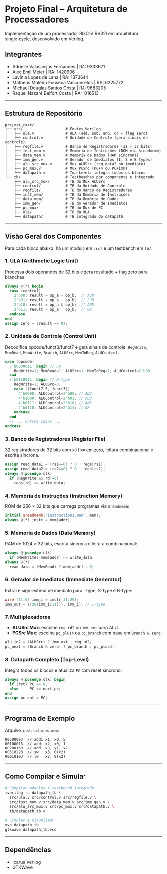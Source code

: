 # Projeto Final – Arquitetura de Processadores

Implementação de um processador RISC‑V RV32I em arquitetura single‑cycle, desenvolvido em Verilog.

## Integrantes

- Adrielle Valascvijus Fernandes | RA: 9333671
- Alec Emil Meier | RA: 1420906
- Lavínia Lopes de Lana | RA: 1373644
- Matheus Moledo Fonseca Vasconcelos | RA: 6225772
- Michael Douglas Santos Costa | RA: 9683205
- Raquel Nazaré Belfort Costa | RA: 1016513

---

## Estrutura de Repositório

```
project_root/
├── src/                   # Fontes Verilog
│   ├── ula.v              # ULA (add, sub, and, or + flag zero)
│   ├── control.v          # Unidade de Controle (gera sinais de controle)
│   ├── regfile.v          # Banco de Registradores (32 × 32 bits)
│   ├── inst_mem.v         # Memória de Instruções (ROM via $readmemh)
│   ├── data_mem.v         # Memória de Dados (RAM síncrona)
│   ├── imm_gen.v          # Gerador de Imediatos (I, S e B types)
│   ├── alu_src_mux.v      # Mux ALUSrc (reg_data2 ou imediato)
│   ├── pc_mux.v           # Mux PCSrc (PC+4 ou PC+imm)
│   └── datapath.v         # Top-Level: integra todos os blocos
└── tb/                    # Testbenches por componente e integrado
    ├── alu_src_mux/       # TB do Mux ALUSrc
    ├── control/           # TB da Unidade de Controle
    ├── regfile/           # TB do Banco de Registradores
    ├── inst_mem/          # TB da Memória de Instruções
    ├── data_mem/          # TB da Memória de Dados
    ├── imm_gen/           # TB do Gerador de Imediatos
    ├── pc_mux/            # TB do Mux de PC
    ├── ula/               # TB da ULA
    └── datapath/          # TB integrado do datapath
```

---

## Visão Geral dos Componentes

Para cada bloco abaixo, há um módulo em `src/` e um testbench em `tb/`.

### 1. ULA (Arithmetic Logic Unit)

Processa dois operandos de 32 bits e gera resultado + flag zero para branches.

```verilog
always @(*) begin
  case (control)
    2'b00: result = op_a + op_b;  // ADD
    2'b01: result = op_a - op_b;  // SUB
    2'b10: result = op_a & op_b;  // AND
    2'b11: result = op_a | op_b;  // OR
  endcase
end
assign zero = (result == 0);
```

### 2. Unidade de Controle (Control Unit)

Decodifica opcode/funct3/funct7 e gera sinais de controle:
`RegWrite`, `MemRead`, `MemWrite`, `Branch`, `ALUSrc`, `MemToReg`, `ALUControl`.

```verilog
case (opcode)
  7'b0000011: begin // LW
    RegWrite=1; MemRead=1; ALUSrc=1; MemToReg=1; ALUControl=2'b00;
  end
  7'b0110011: begin // R-type
    RegWrite=1; ALUSrc=0;
    case ({funct7_5, funct3})
      4'b0000: ALUControl=2'b00; // ADD
      4'b1000: ALUControl=2'b01; // SUB
      4'b0111: ALUControl=2'b10; // AND
      4'b0110: ALUControl=2'b11; // OR
    endcase
  end
  // ... outros casos ...
endcase
```

### 3. Banco de Registradores (Register File)

32 registradores de 32 bits com `x0` fixo em zero, leitura combinacional e escrita síncrona.

```verilog
assign read_data1 = (rs1==0) ? 0 : regs[rs1];
assign read_data2 = (rs2==0) ? 0 : regs[rs2];
always @(posedge clk)
  if (RegWrite && rd!=0)
    regs[rd] <= write_data;
```

### 4. Memória de Instruções (Instruction Memory)

ROM de 256 × 32 bits que carrega programas via `$readmemh`:

```verilog
initial $readmemh("instructions.mem", mem);
always @(*) instr = mem[addr];
```

### 5. Memória de Dados (Data Memory)

RAM de 1024 × 32 bits, escrita síncrona e leitura combinacional:

```verilog
always @(posedge clk)
  if (MemWrite) mem[addr] <= write_data;
always @(*)
  read_data = (MemRead) ? mem[addr] : 0;
```

### 6. Gerador de Imediatos (Immediate Generator)

Extrai e sign-extend de imediato para I-type, S-type e B-type:

```verilog
wire [11:0] imm_i = instr[31:20];
imm_out = {{20{imm_i[11]}}, imm_i}; // I-type
```

### 7. Multiplexadores

* **ALUSrc Mux**: escolhe `reg_rd2` ou `imm_ext` para ALU.
* **PCSrc Mux**: escolhe `pc_plus4` ou `pc_branch` com base em `Branch & zero`.

```verilog
alu_in2 = (ALUSrc) ? imm_ext : reg_rd2;
pc_next = (Branch & zero) ? pc_branch : pc_plus4;
```

### 8. Datapath Completo (Top-Level)

Integra todos os blocos e atualiza `PC` com reset síncrono:

```verilog
always @(posedge clk) begin
  if (rst) PC <= 0;
  else     PC <= next_pc;
end
assign pc_out = PC;
```

---

## Programa de Exemplo

Arquivo `instructions.mem`:

```
00500093  // addi x1, x0, 5
00100013  // addi x2, x0, 1
002081b3  // add  x3, x1, x2
00310223  // sw   x3, 0(x2)
00010103  // lw   x2, 0(x2)
```

---

## Como Compilar e Simular

```bash
# Compilar módulos + testbench integrado
iverilog -o datapath_tb \
  src/ula.v src/control.v src/regfile.v \
  src/inst_mem.v src/data_mem.v src/imm_gen.v \
  src/alu_src_mux.v src/pc_mux.v src/datapath.v \
  tb/datapath_tb.v

# Simular e visualizar
vvp datapath_tb
gtkwave datapath_tb.vcd
```

---

## Dependências

* Icarus Verilog
* GTKWave

